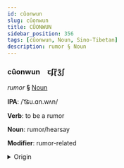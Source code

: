 ```yaml
---
id: cûonwun
slug: cûonwun
title: CÛONWUN
sidebar_position: 356
tags: [cûonwun, Noun, Sino-Tibetan]
description: rumor § Noun
---
```


### cûonwun&emsp;<span kind="abugida">ꞇʄɽ̃ʒ̃ʃ</span>

*rumor* **§** [Noun](../../tags/Noun)

**IPA**: /ˈt͡ɕu.ɑn.wʌn/

**Verb**: to be a rumor

**Noun**: rumor/hearsay

**Modifier**: rumor-related

<details>
    <summary>Origin</summary>
    Mandarin 傳聞 chuánwén [ʈʂʰwanwən]<br/>
    <em>Sino-Tibetan Language Family</em>
</details>